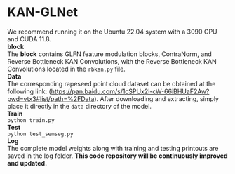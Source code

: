 # KAN-GLNet
We recommend running it on the Ubuntu 22.04 system with a 3090 GPU and CUDA 11.8.<br>
**block**<br>
The **block** contains GLFN feature modulation blocks, ContraNorm, and Reverse Bottleneck KAN Convolutions, with the Reverse Bottleneck KAN Convolutions located in the `rbkan.py` file.<br>
**Data**<br>
The corresponding rapeseed point cloud dataset can be obtained at the following link: (https://pan.baidu.com/s/1cSPUx2l-cW-66iBHUaF2Aw?pwd=vtx3#list/path=%2FData). After downloading and extracting, simply place it directly in the `data` directory of the model.<br>
**Train**<br>
`python train.py`<br>
**Test**<br>
`python test_semseg.py`<br>
**Log**<br>
The complete model weights along with training and testing printouts are saved in the log folder.
**This code repository will be continuously improved and updated.**

